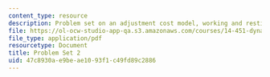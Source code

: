 ```yaml
---
content_type: resource
description: Problem set on an adjustment cost model, working and resting, and non-differentiabilities.
file: https://ol-ocw-studio-app-qa.s3.amazonaws.com/courses/14-451-dynamic-optimization-methods-with-applications-fall-2009/47c8930ae9beae1093f1c49fd89c2886_MIT14_451F09_pset2.pdf
file_type: application/pdf
resourcetype: Document
title: Problem Set 2
uid: 47c8930a-e9be-ae10-93f1-c49fd89c2886
---
```

